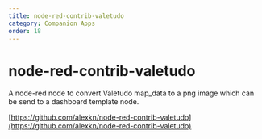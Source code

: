 ```yaml
---
title: node-red-contrib-valetudo
category: Companion Apps
order: 18
---
```

# node-red-contrib-valetudo

A node-red node to convert Valetudo map_data to a png image which can be send to a dashboard template node.

[https://github.com/alexkn/node-red-contrib-valetudo](https://github.com/alexkn/node-red-contrib-valetudo)
